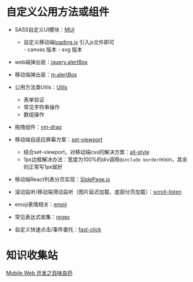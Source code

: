 # 自定义公用方法或组件

- SASS自定义UI模块：[MUI](./MUI)    
  - 自定义移动端[loading.js](./MUI/loading) 引入js文件即可  
        - canvas 版本
        - svg 版本
- web端弹出层：[jquery.alertBox](./jquery.alertBox)
- 移动端弹出层：[m.alertBox](./m.alertBox)
- 公用方法类Utils：[Utils](./Utils)
  - 表单验证
  - 常见字符串操作
  - 数组操作
- 拖拽组件：[ym-drag](./ym-drag)
- 移动端自适应屏幕方案：[set-viewport](./set-viewport/index.js)    

   - 结合set-viewport，对移动端css的解决方案：[all-style](./all-style/m-function.scss)
   - 1px边框解决办法：宽度为100%的div调用`@include border`mixin，其余的正常写1px就好
   
- 移动端React列表分页实现：[SlidePage.js](scroll-listen/SlideMove.js)
- 滚动监听/移动端滑动监听（图片延迟加载、底部分页加载）：[scroll-listen](./scroll-listen)
- emoji表情相关：[emoji](./emoji)
- 常见表达式收集：[regex](./regex)
- 自定义快速点击/事件委托：[fast-click](./fast-click)

# 知识收集站 

[Mobile Web 开发之百味良药](https://segmentfault.com/a/1190000000339907)
